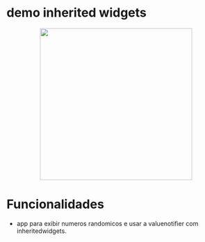 # demo inherited widgets

<p align="center">
  <img src="https://user-images.githubusercontent.com/6609513/254881001-4e4ebfb8-b73e-49d1-b2d9-05daef7f0d0c.jpg" width="350">
</p>

# Funcionalidades

* app para exibir numeros randomicos e usar a valuenotifier com inheritedwidgets.

  
